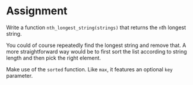 # Assignment

Write a function `nth_longest_string(strings)` that returns the `n`th longest string.

You could of course repeatedly find the longest string and remove that.
A more straightforward way would be to first sort the list according to string length
and then pick the right element.

Make use of the `sorted` function. Like `max`, it features an optional `key` parameter.